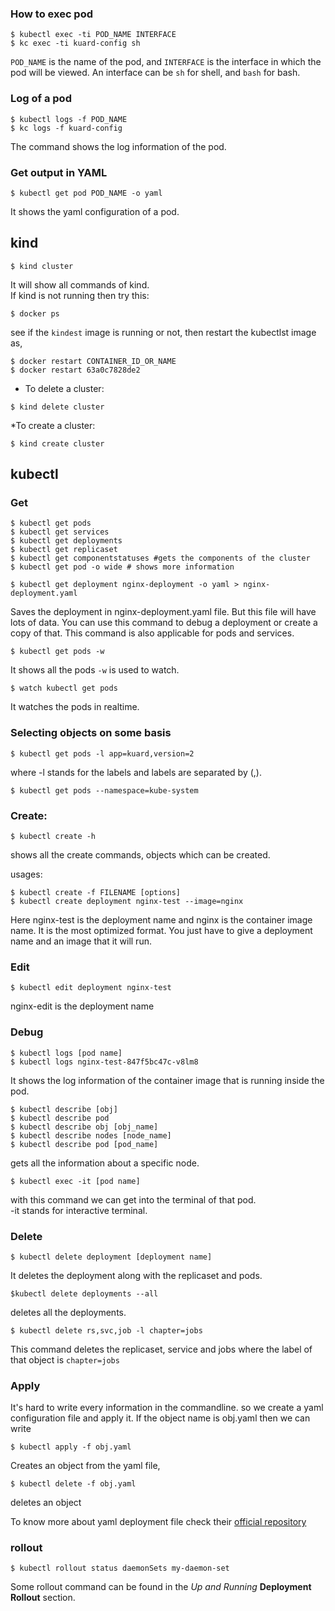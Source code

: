 ### How to exec pod
```shell
$ kubectl exec -ti POD_NAME INTERFACE
$ kc exec -ti kuard-config sh
```
`POD_NAME` is the name of the pod, and `INTERFACE` is the interface in which the pod will be viewed. An interface can be 
`sh` for shell, and `bash` for bash.

### Log of a pod
```shell
$ kubectl logs -f POD_NAME
$ kc logs -f kuard-config
```
The command shows the log information of the pod.

### Get output in YAML
```shell
$ kubectl get pod POD_NAME -o yaml
```

It shows the yaml configuration of a pod. 

## kind
```shell
$ kind cluster
```

It will show all commands of kind. <br> If kind is not running then try this:
```shell
$ docker ps
```

see if the `kindest` image is running or not, then restart the kubectlst image as,
```shell
$ docker restart CONTAINER_ID_OR_NAME
$ docker restart 63a0c7828de2
```
* To delete a cluster:
```shell
$ kind delete cluster
```

*To create a cluster:
```shell
$ kind create cluster
```

## kubectl
### Get
```shell
$ kubectl get pods
$ kubectl get services
$ kubectl get deployments
$ kubectl get replicaset
$ kubectl get componentstatuses #gets the components of the cluster
$ kubectl get pod -o wide # shows more information
```

```shell
$ kubectl get deployment nginx-deployment -o yaml > nginx-deployment.yaml
```
Saves the deployment in nginx-deployment.yaml file. But this file
will have lots of data. You can use this command to debug a
deployment or create a copy of that. This command is also
applicable for pods and services.

```shell
$ kubectl get pods -w
```
It shows all the pods `-w` is used to watch.

```shell
$ watch kubectl get pods
```
It watches the pods in realtime.

### Selecting objects on some basis
```shell
$ kubectl get pods -l app=kuard,version=2
```
where -l stands for the labels and labels are separated by (,).

```shell
$ kubectl get pods --namespace=kube-system
```

### Create:
```shell
$ kubectl create -h
```

shows all the create commands, objects which can be created.

usages:
```shell
$ kubectl create -f FILENAME [options]
$ kubectl create deployment nginx-test --image=nginx
```

Here nginx-test is the deployment name and nginx is the container image name.
It is the most optimized format. You just have to give a deployment name and an
image that it will run.

### Edit
```shell
$ kubectl edit deployment nginx-test
```
nginx-edit is the deployment name

### Debug
```shell
$ kubectl logs [pod name]
$ kubectl logs nginx-test-847f5bc47c-v8lm8
```
It shows the log information of the container image that is running inside the
pod.

```shell
$ kubectl describe [obj]
$ kubectl describe pod
$ kubectl describe obj [obj_name]
$ kubectl describe nodes [node_name]
$ kubectl describe pod [pod_name]
```
gets all the information about a specific node.

```shell
$ kubectl exec -it [pod name]
```
with this command we can get into the terminal of that pod. <br>
-it stands for interactive terminal.

### Delete
```shell
$ kubectl delete deployment [deployment name]
```
It deletes the deployment along with the replicaset and pods.

```shell
$kubectl delete deployments --all
```
deletes all the deployments.

```shell
$ kubectl delete rs,svc,job -l chapter=jobs
```
This command deletes the replicaset, service and jobs where the label of that object
is `chapter=jobs`

### Apply
It's hard to write every information in the commandline. so we create a yaml
configuration file and apply it. If the object name is obj.yaml then we can write
```shell
$ kubectl apply -f obj.yaml
```
Creates an object from the yaml file,

```shell
$ kubectl delete -f obj.yaml
```
deletes an object

To know more about yaml deployment file check their [official repository](https://github.com/kubernetes/api/blob/master/core/v1/types.go)

### rollout
```shell
$ kubectl rollout status daemonSets my-daemon-set
```

Some rollout command can be found in the _Up and Running_ **Deployment Rollout** section.